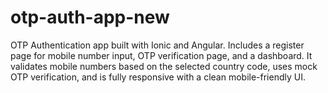 # otp-auth-app-new
OTP Authentication app built with Ionic and Angular. Includes a register page for mobile number input, OTP verification page, and a dashboard. It validates mobile numbers based on the selected country code, uses mock OTP verification, and is fully responsive with a clean mobile-friendly UI.
